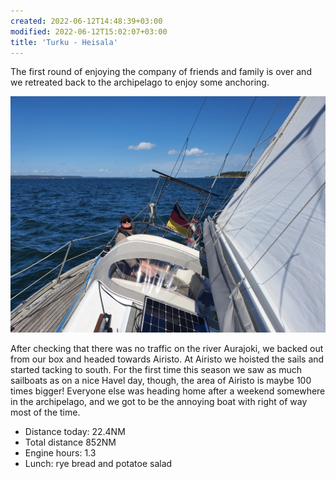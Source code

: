 ```yaml
---
created: 2022-06-12T14:48:39+03:00
modified: 2022-06-12T15:02:07+03:00
title: 'Turku - Heisala'
---
```


The first round of enjoying the company of friends and family is over and we retreated back to the archipelago to enjoy some anchoring. 

![Image](../2022/269dd3ee1a14d91084328cabf58f1659.jpg) 

After checking that there was no traffic on the river Aurajoki, we backed out from our box and  headed towards Airisto. At Airisto we hoisted the sails and started tacking to south. For the first time this season we saw as much sailboats as on a nice Havel day, though, the area of Airisto is maybe 100 times bigger! Everyone else was heading home after a weekend somewhere in the archipelago, and we got to be the annoying boat with right of way most of the time.

* Distance today: 22.4NM
* Total distance 852NM
* Engine hours: 1.3
* Lunch: rye bread and potatoe salad
